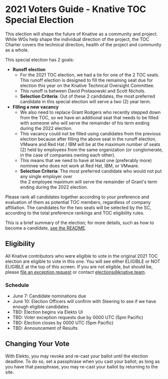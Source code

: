 # 2021 Voters Guide - Knative TOC Special Election

This election will shape the future of Knative as a community and project.
While WGs help shape the individual direction of the project, the
TOC Charter covers the technical direction, health of the project
and community as a whole.

This special election has 2 goals:
- **Runoff election**
  - For the 2021 TOC election, we had a tie for one of the 2 TOC seats. This runoff election
    is designed to fill the remaining seat due for election this year on the
    Knative Technical Oversight Committee.
  - This runoff is between David Protasowski and Scott Nichols.
  - **Selection Criteria**: Out of these 2 candidates, the most preferred candidate in this 
    special election will serve a two (2) year term.
- **Filling a new vacancy**
  - We also need to replace Grant Rodgers who recently stepped down from the TOC, so we have an additional
    seat that needs to be filled with someone who will serve the remainder
    of his term ending during the 2022 election.
  - This vacancy could not be filled using candidates from the previous election because after filling the above
    seat in the runoff election, VMware and Red Hat / IBM will be at the
    maximum number of seats (2)
    held by employees from the same organization (or conglomerate, in the case of companies owning
    each other).
  - This means that we need to have at least one (preferably more) nominee who does not
    work at Red Hat, IBM, or VMware.
  - **Selection Criteria**: The most preferred candidate who would not put any single employer over  
    the 2 employee maximum will serve the remainder of Grant's term ending during the 2022 election.

Please rank all candidates together according to your preference and evaluation of them as potential TOC members, regardless of company affiliation. The candidates for the two seats will be selected by the SC, according to the total preference rankings and TOC eligibility rules.

This is a brief summary of the election; for more details, such as how to become a candidate, [see the README](https://github.com/knative/community/blob/main/elections/2021-TOC2/README.md).

## Eligibility

All Knative contributors who were eligible to vote in the original 2021 TOC election are eligible to vote in this one.
You will see either ELIGIBLE or NOT ELIGIBLE at the top of this screen.  If you are not eligible, but should be, please [file an exception request](https://test.elekto.io/app/elections/2021-TOC2/exception) or contact elections@knative.team.

### Schedule

- June 7: Candidate nominations due
- June 10: Election Officers will confirm with Steering to see if we have enough eligible candidates
- TBD: Election begins via Elekto UI
- TBD: Voter exception requests due by 0000 UTC (5pm Pacific)
- TBD: Election closes by 0000 UTC (5pm Pacific)
- TBD: Announcement of Results

## Changing Your Vote

With Elekto, you may revoke and re-cast your ballot until the election deadline.  To do so, set a passphrase when you cast your ballot; as long as you have that passphrase, you may re-cast your ballot by returning to the site.

